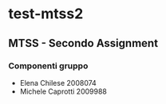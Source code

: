 # test-mtss2

## MTSS - Secondo Assignment
### Componenti gruppo
- Elena Chilese 2008074
- Michele Caprotti 2009988
